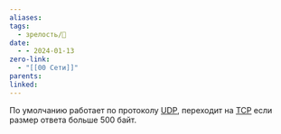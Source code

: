 ```yaml
---
aliases: 
tags:
  - зрелость/🌱
date:
  - - 2024-01-13
zero-link:
  - "[[00 Сети]]"
parents: 
linked:
---
```

По умолчанию работает по протоколу [UDP](UDP.md), переходит на [TCP](TCP.md) если размер ответа больше 500 байт.